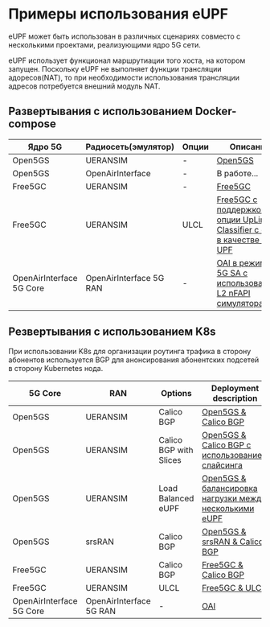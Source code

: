 # Примеры использования eUPF
eUPF может быть использован в различных сценариях совместо с несколькими проектами, реализующими ядро 5G сети.

eUPF использует функционал маршрутиации того хоста, на котором запущен. Поскольку eUPF не выполняет функции трансляции адоресов(NAT), то при необходимости использования трансляции адресов потребуется внешний модуль NAT.

## Развертывания с использованием Docker-compose

| Ядро 5G | Радиосеть(эмулятор) | Опции | Описание |
| ------- | --- | ------- | ---------------------- |
| Open5GS | UERANSIM | - | [Open5GS](./open5gs-compose/README.md) |
| Open5GS | OpenAirInterface | - | В работе... |
| Free5GC | UERANSIM | - | [Free5GC](./free5gc-compose/README.md) |
| Free5GC | UERANSIM | ULCL | [Free5GC с поддержкой опции UpLink Classifier с eUPF в качестве I-UPF](./free5gc-ulcl-compose/README.md) |
| OpenAirInterface 5G Core | OpenAirInterface 5G RAN	 | - | [OAI в режиме 5G SA с использованием L2 nFAPI симулятора](./oai-nfapi-sim-compose/README.md) |

## Резвертывания с использованием K8s

При использовании K8s для организации роутинга трафика в сторону абонентов используется BGP для анонсирования абонентских подсетей в сторону Kubernetes нода.

| 5G Core | RAN | Options | Deployment description |
| ------- | --- | ------- | ---------------------- |
| Open5GS | UERANSIM | Calico BGP | [Open5GS & Calico BGP](./open5gs-with-bgp/README.md) |
| Open5GS | UERANSIM | Calico BGP with Slices | [Open5GS & Calico BGP с использованием слайсинга](./open5gs-with-bgp-and-slices/README.md) |
| Open5GS | UERANSIM | Load Balanced eUPF | [Open5GS & балансировка нагрузки между несколькими eUPF](./open5gs-with-scaling-eupf/README.md) |
| Open5GS | srsRAN | Calico BGP | [Open5GS & srsRAN & Calico BGP](./srsran-gnb/README.md) |
| Free5GC | UERANSIM | Calico BGP | [Free5GC & Calico BGP](./free5gc-with-bgp/README.md) |
| Free5GC | UERANSIM | ULCL | [Free5GC & ULCL](./free5gc-ulcl/README.md) |
| OpenAirInterface 5G Core | OpenAirInterface 5G RAN | - | [OAI](./oai/README.md) |
